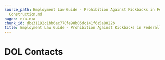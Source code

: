 ```yaml
---
source_path: Employment Law Guide - Prohibition Against Kickbacks in Federally Funded
  Construction.md
pages: n/a-n/a
chunk_id: dbe31192c1bb6ac770fe98b05dc141f6a5a8022b
title: Employment Law Guide - Prohibition Against Kickbacks in Federally Funded Construction
---
```

# DOL Contacts

